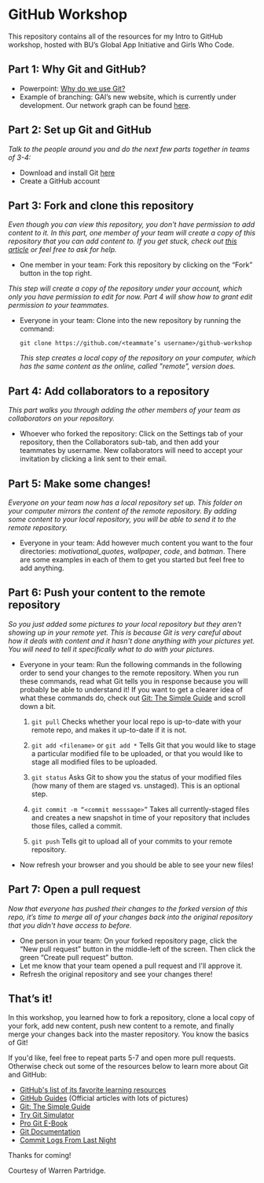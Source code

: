 # GitHub Workshop

This repository contains all of the resources for my Intro to GitHub workshop, hosted with BU’s Global App Initiative and Girls Who Code.


## Part 1: Why Git and GitHub?
- Powerpoint: [Why do we use Git?](WhyGit.pptx)
- Example of branching: GAI’s new website, which is currently under development. Our network graph can be found [here](https://github.com/GlobalAppInitiative/globalappinitiative.github.io/network).


## Part 2: Set up Git and GitHub
*Talk to the people around you and do the next few parts together in teams of 3-4:*

- Download and install Git [here](https://git-scm.com/)
- Create a GitHub account


## Part 3: Fork and clone this repository
*Even though you can view this repository, you don't have permission to add content to it. In this part, one member of your team will create a copy of this repository that you can add content to. If you get stuck, check out [this article](https://help.github.com/articles/fork-a-repo/) or feel free to ask for help.*

- One member in your team: Fork this repository by clicking on the “Fork” button in the top right.

 *This step will create a copy of the repository under your account, which only you have permission to edit for now. Part 4 will show how to grant edit permission to your teammates.*
- Everyone in your team: Clone into the new repository by running the command:

  `git clone https://github.com/<teammate’s username>/github-workshop`

  *This step creates a local copy of the repository on your computer, which has the same content as the online, called "remote", version does.*


## Part 4: Add collaborators to a repository
*This part walks you through adding the other members of your team as collaborators on your repository.*

- Whoever who forked the repository: Click on the Settings tab of your repository, then the Collaborators sub-tab, and then add your teammates by username. New collaborators will need to accept your invitation by clicking a link sent to their email.


## Part 5: Make some changes!
*Everyone on your team now has a local repository set up. This folder on your computer mirrors the content of the remote repository. By adding some content to your local repository, you will be able to send it to the remote repository.*

- Everyone in your team: Add however much content you want to the four directories: *motivational_quotes*, *wallpaper*, *code*, and *batman*. There are some examples in each of them to get you started but feel free to add anything.


## Part 6: Push your content to the remote repository
*So you just added some pictures to your local repository but they aren't showing up in your remote yet. This is because Git is very careful about how it deals with content and it hasn't done anything with your pictures yet. You will need to tell it specifically what to do with your pictures.*

- Everyone in your team: Run the following commands in the following order to send your changes to the remote repository. When you run these commands, read what Git tells you in response because you will probably be able to understand it! If you want to get a clearer idea of what these commands do, check out [Git: The Simple Guide](http://rogerdudler.github.io/git-guide/) and scroll down a bit.

  1. `git pull` Checks whether your local repo is up-to-date with your remote repo, and makes it up-to-date if it is not.

  2. `git add <filename>` or `git add *` Tells Git that you would like to stage a particular modified file to be uploaded, or that you would like to stage all modified files to be uploaded.

  3. `git status` Asks Git to show you the status of your modified files (how many of them are staged vs. unstaged). This is an optional step.

  4. `git commit -m “<commit messsage>”` Takes all currently-staged files and creates a new snapshot in time of your repository that includes those files, called a commit.

  5. `git push` Tells git to upload all of your commits to your remote repository.

- Now refresh your browser and you should be able to see your new files!


## Part 7: Open a pull request
*Now that everyone has pushed their changes to the forked version of this repo, it’s time to merge all of your changes back into the original repository that you didn't have access to before.*

- One person in your team: On your forked repository page, click the “New pull request” button in the middle-left of the screen. Then click the green “Create pull request” button.
- Let me know that your team opened a pull request and I'll approve it.
- Refresh the original repository and see your changes there!


## That’s it!
In this workshop, you learned how to fork a repository, clone a local copy of your fork, add new content, push new content to a remote, and finally merge your changes back into the master repository. You know the basics of Git!

If you'd like, feel free to repeat parts 5-7 and open more pull requests. Otherwise check out some of the resources below to learn more about Git and GitHub:

- [GitHub's list of its favorite learning resources](https://help.github.com/articles/git-and-github-learning-resources/)
- [GitHub Guides](https://guides.github.com/) (Official articles with lots of pictures)
- [Git: The Simple Guide](http://rogerdudler.github.io/git-guide/)
- [Try Git Simulator](https://try.github.io/)
- [Pro Git E-Book](https://git-scm.com/book/en/v2)
- [Git Documentation](https://git-scm.com/docs)
- [Commit Logs From Last Night](http://www.commitlogsfromlastnight.com/)

Thanks for coming!

Courtesy of Warren Partridge.
